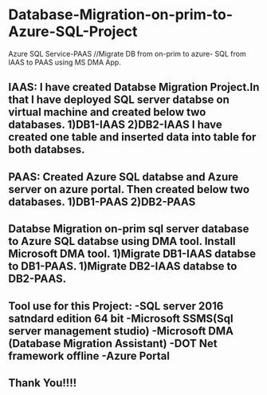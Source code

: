 # Database-Migration-on-prim-to-Azure-SQL-Project
Azure SQL Service-PAAS //Migrate DB from on-prim to azure- SQL from IAAS to PAAS using MS DMA App.

IAAS:
I have created Databse Migration Project.In that I have deployed SQL server databse on virtual machine and created below two databases.
1)DB1-IAAS
2)DB2-IAAS
I have created one table and inserted data into table for both databses.
------------------------------------------------------------------------
PAAS:
Created Azure SQL databse and Azure server on azure portal.
Then created below two databases.
1)DB1-PAAS
2)DB2-PAAS
-------------------------------------------------------------------------
Databse Migration on-prim sql server database to Azure SQL databse using DMA tool.
Install Microsoft DMA tool.
1)Migrate DB1-IAAS databse to DB1-PAAS.
1)Migrate DB2-IAAS databse to DB2-PAAS.
--------------------------------------------------------------------------
Tool use for this Project:
-SQL server 2016 satndard edition 64 bit
-Microsoft SSMS(Sql server management studio)
-Microsoft DMA (Database Migration Assistant)
-DOT Net framework offline 
-Azure Portal
---------------------------------------------------------------------------
Thank You!!!!
---------------------------------------------------------------------------
